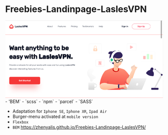 # Freebies-Landinpage-LaslesVPN
<img src='preview.png'>
- 'BEM`
- `scss`
- `npm`
- `parcel`
- `SASS`

- Adaptation for `Iphone SE`, `Iphone XR`, `Ipad Air`
- Burger-menu activated at `mobile version`
- `Flexbox`
- `BEM`
https://zhenyalis.github.io/Freebies-Landinpage-LaslesVPN/
